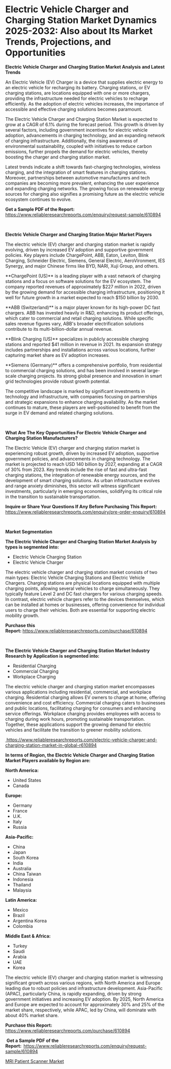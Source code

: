 <p><h1>Electric Vehicle Charger and Charging Station Market Dynamics 2025-2032: Also about Its Market Trends, Projections, and Opportunities</h1></p><p><strong>Electric Vehicle Charger and Charging Station Market Analysis and Latest Trends</strong></p>
<p><p>An Electric Vehicle (EV) Charger is a device that supplies electric energy to an electric vehicle for recharging its battery. Charging stations, or EV charging stations, are locations equipped with one or more chargers, providing the infrastructure needed for electric vehicles to recharge efficiently. As the adoption of electric vehicles increases, the importance of accessible and effective charging solutions becomes paramount.</p><p>The Electric Vehicle Charger and Charging Station Market is expected to grow at a CAGR of 6.1% during the forecast period. This growth is driven by several factors, including government incentives for electric vehicle adoption, advancements in charging technology, and an expanding network of charging infrastructure. Additionally, the rising awareness of environmental sustainability, coupled with initiatives to reduce carbon emissions, further propels the demand for electric vehicles, thereby boosting the charger and charging station market.</p><p>Latest trends indicate a shift towards fast-charging technologies, wireless charging, and the integration of smart features in charging stations. Moreover, partnerships between automotive manufacturers and tech companies are becoming more prevalent, enhancing the user experience and expanding charging networks. The growing focus on renewable energy sources for charging also signifies a promising future as the electric vehicle ecosystem continues to evolve.</p></p>
<p><strong>Get a Sample PDF of the Report:&nbsp;</strong> <a href="https://www.reliableresearchreports.com/enquiry/request-sample/610894?utm_campaign=3012&utm_medium=2&utm_source=Github&utm_content=ia&utm_term=23032025&utm_id=electric-vehicle-charger-and-charging-station">https://www.reliableresearchreports.com/enquiry/request-sample/610894</a></p>
<p>&nbsp;</p>
<p><strong>Electric Vehicle Charger and Charging Station Major Market Players</strong></p>
<p><p>The electric vehicle (EV) charger and charging station market is rapidly evolving, driven by increased EV adoption and supportive government policies. Key players include ChargePoint, ABB, Eaton, Leviton, Blink Charging, Schneider Electric, Siemens, General Electric, AeroVironment, IES Synergy, and major Chinese firms like BYD, NARI, Xuji Group, and others.</p><p>**ChargePoint (US)** is a leading player with a vast network of charging stations and a focus on software solutions for the EV ecosystem. The company reported revenues of approximately $227 million in 2022, driven by the growing demand for accessible charging infrastructure, positioning it well for future growth in a market expected to reach $150 billion by 2030.</p><p>**ABB (Switzerland)** is a major player known for its high-power DC fast chargers. ABB has invested heavily in R&D, enhancing its product offerings, which cater to commercial and retail charging solutions. While specific sales revenue figures vary, ABB's broader electrification solutions contribute to its multi-billion-dollar annual revenue.</p><p>**Blink Charging (US)** specializes in publicly accessible charging stations and reported $41 million in revenue in 2021. Its expansion strategy includes partnerships and installations across various locations, further capturing market share as EV adoption increases.</p><p>**Siemens (Germany)** offers a comprehensive portfolio, from residential to commercial charging solutions, and has been involved in several large-scale charging projects. Its strong global presence and innovation in smart grid technologies provide robust growth potential.</p><p>The competitive landscape is marked by significant investments in technology and infrastructure, with companies focusing on partnerships and strategic expansions to enhance charging availability. As the market continues to mature, these players are well-positioned to benefit from the surge in EV demand and related charging solutions.</p></p>
<p>&nbsp;</p>
<p><strong>What Are The Key Opportunities For Electric Vehicle Charger and Charging Station Manufacturers?</strong></p>
<p><p>The Electric Vehicle (EV) charger and charging station market is experiencing robust growth, driven by increased EV adoption, supportive government policies, and advancements in charging technology. The market is projected to reach USD 140 billion by 2027, expanding at a CAGR of 30% from 2023. Key trends include the rise of fast and ultra-fast charging stations, the integration of renewable energy sources, and the development of smart charging solutions. As urban infrastructure evolves and range anxiety diminishes, this sector will witness significant investments, particularly in emerging economies, solidifying its critical role in the transition to sustainable transportation.</p></p>
<p><strong>Inquire or Share Your Questions If Any Before Purchasing This Report:</strong> <a href="https://www.reliableresearchreports.com/enquiry/pre-order-enquiry/610894?utm_campaign=3012&utm_medium=2&utm_source=Github&utm_content=ia&utm_term=23032025&utm_id=electric-vehicle-charger-and-charging-station">https://www.reliableresearchreports.com/enquiry/pre-order-enquiry/610894</a></p>
<p>&nbsp;</p>
<p><strong>Market Segmentation</strong></p>
<p><strong>The Electric Vehicle Charger and Charging Station Market Analysis by types is segmented into:</strong></p>
<p><ul><li>Electric Vehicle Charging Station</li><li>Electric Vehicle Charger</li></ul></p>
<p><p>The electric vehicle charger and charging station market consists of two main types: Electric Vehicle Charging Stations and Electric Vehicle Chargers. Charging stations are physical locations equipped with multiple charging points, allowing several vehicles to charge simultaneously. They typically feature Level 2 and DC fast chargers for various charging speeds. In contrast, electric vehicle chargers refer to the devices themselves, which can be installed at homes or businesses, offering convenience for individual users to charge their vehicles. Both are essential for supporting electric mobility growth.</p></p>
<p><strong>Purchase this Report:&nbsp;</strong><a href="https://www.reliableresearchreports.com/purchase/610894?utm_campaign=3012&utm_medium=2&utm_source=Github&utm_content=ia&utm_term=23032025&utm_id=electric-vehicle-charger-and-charging-station">https://www.reliableresearchreports.com/purchase/610894</a></p>
<p>&nbsp;</p>
<p><strong>The Electric Vehicle Charger and Charging Station Market Industry Research by Application is segmented into:</strong></p>
<p><ul><li>Residential Charging</li><li>Commercial Charging</li><li>Workplace Charging</li></ul></p>
<p><p>The electric vehicle charger and charging station market encompasses various applications including residential, commercial, and workplace charging. Residential charging allows EV owners to charge at home, offering convenience and cost efficiency. Commercial charging caters to businesses and public locations, facilitating charging for consumers and enhancing service offerings. Workplace charging provides employees with access to charging during work hours, promoting sustainable transportation. Together, these applications support the growing demand for electric vehicles and facilitate the transition to greener mobility solutions.</p></p>
<p><a href="https://www.reliableresearchreports.com/electric-vehicle-charger-and-charging-station-market-in-global-r610894?utm_campaign=3012&utm_medium=2&utm_source=Github&utm_content=ia&utm_term=23032025&utm_id=electric-vehicle-charger-and-charging-station">&nbsp;https://www.reliableresearchreports.com/electric-vehicle-charger-and-charging-station-market-in-global-r610894</a></p>
<p><strong>In terms of Region, the Electric Vehicle Charger and Charging Station Market Players available by Region are:</strong></p>
<p>
    <p> <strong> North America: </strong>
        <ul>
            <li>United States</li>
            <li>Canada</li>
        </ul>
        </p> 
    <p> <strong> Europe: </strong>
        <ul>
            <li>Germany</li>
            <li>France</li>
            <li>U.K.</li>
            <li>Italy</li>
            <li>Russia</li>
        </ul>
        </p> 
    <p> <strong> Asia-Pacific: </strong>
        <ul>
            <li>China</li>
            <li>Japan</li>
            <li>South Korea</li>
            <li>India</li>
            <li>Australia</li>
            <li>China Taiwan</li>
            <li>Indonesia</li>
            <li>Thailand</li>
            <li>Malaysia</li>
        </ul>
        </p> 
    <p> <strong> Latin America: </strong>
        <ul>
            <li>Mexico</li>
            <li>Brazil</li>
            <li>Argentina Korea</li>
            <li>Colombia</li>
        </ul>
        </p> 
    <p> <strong> Middle East & Africa: </strong>
        <ul>
            <li>Turkey</li>
            <li>Saudi</li>
            <li>Arabia</li>
            <li>UAE</li>
            <li>Korea</li>
        </ul>
    </p>
    </p>
<p><p>The electric vehicle (EV) charger and charging station market is witnessing significant growth across various regions, with North America and Europe leading due to robust policies and infrastructure development. Asia-Pacific (APAC), particularly China, is rapidly expanding, driven by strong government initiatives and increasing EV adoption. By 2025, North America and Europe are expected to account for approximately 30% and 25% of the market share, respectively, while APAC, led by China, will dominate with about 40% market share.</p></p>
<p><strong>Purchase this Report: </strong><a href="https://www.reliableresearchreports.com/purchase/610894?utm_campaign=3012&utm_medium=2&utm_source=Github&utm_content=ia&utm_term=23032025&utm_id=electric-vehicle-charger-and-charging-station">https://www.reliableresearchreports.com/purchase/610894</a></p>
<p>&nbsp;<strong>Get a Sample PDF of the Report:&nbsp;&nbsp;</strong><a href="https://www.reliableresearchreports.com/enquiry/request-sample/610894?utm_campaign=3012&utm_medium=2&utm_source=Github&utm_content=ia&utm_term=23032025&utm_id=electric-vehicle-charger-and-charging-station">https://www.reliableresearchreports.com/enquiry/request-sample/610894</a></p>
<p><strong></strong></p>
<p><p><a href="https://github.com/beroxiluwaya/Market-Research-Report-List-1/blob/main/mri-patient-scanner-market.md?utm_campaign=3012&utm_medium=2&utm_source=Github&utm_content=ia&utm_term=23032025&utm_id=electric-vehicle-charger-and-charging-station">MRI Patient Scanner Market</a></p></p>